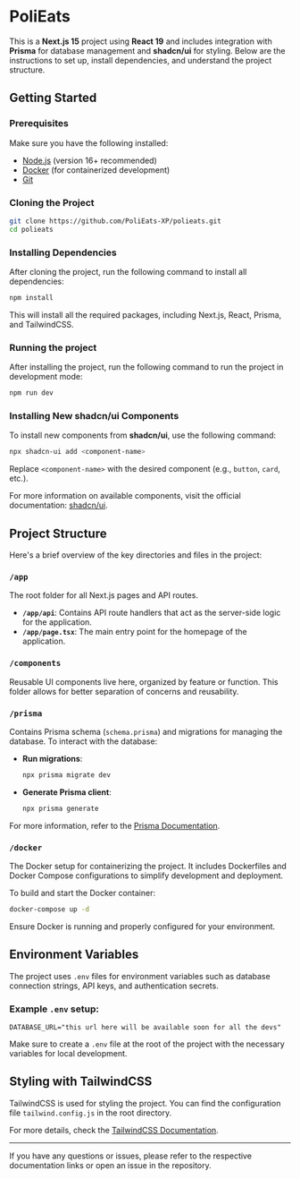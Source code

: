 # PoliEats

This is a **Next.js 15** project using **React 19** and includes integration with **Prisma** for database management and **shadcn/ui** for styling. Below are the instructions to set up, install dependencies, and understand the project structure.

## Getting Started

### Prerequisites

Make sure you have the following installed:

- [Node.js](https://nodejs.org/en/download/) (version 16+ recommended)
- [Docker](https://docs.docker.com/get-docker/) (for containerized development)
- [Git](https://git-scm.com/)

### Cloning the Project

```bash
git clone https://github.com/PoliEats-XP/polieats.git
cd polieats
```

### Installing Dependencies

After cloning the project, run the following command to install all dependencies:

```bash
npm install
```

This will install all the required packages, including Next.js, React, Prisma, and TailwindCSS.

### Running the project

After installing the project, run the following command to run the project in development mode:

```bash
npm run dev
```

### Installing New shadcn/ui Components

To install new components from **shadcn/ui**, use the following command:

```bash
npx shadcn-ui add <component-name>
```

Replace `<component-name>` with the desired component (e.g., `button`, `card`, etc.).

For more information on available components, visit the official documentation: [shadcn/ui](https://shadcn.dev/docs).

## Project Structure

Here's a brief overview of the key directories and files in the project:

### `/app`

The root folder for all Next.js pages and API routes.

- **`/app/api`**: Contains API route handlers that act as the server-side logic for the application.
- **`/app/page.tsx`**: The main entry point for the homepage of the application.

### `/components`

Reusable UI components live here, organized by feature or function. This folder allows for better separation of concerns and reusability.

### `/prisma`

Contains Prisma schema (`schema.prisma`) and migrations for managing the database. To interact with the database:

- **Run migrations**:
  ```bash
  npx prisma migrate dev
  ```
- **Generate Prisma client**:
  ```bash
  npx prisma generate
  ```

For more information, refer to the [Prisma Documentation](https://www.prisma.io/docs).

### `/docker`

The Docker setup for containerizing the project. It includes Dockerfiles and Docker Compose configurations to simplify development and deployment.

To build and start the Docker container:

```bash
docker-compose up -d
```

Ensure Docker is running and properly configured for your environment.

## Environment Variables

The project uses `.env` files for environment variables such as database connection strings, API keys, and authentication secrets.

### Example `.env` setup:

```env
DATABASE_URL="this url here will be available soon for all the devs"
```

Make sure to create a `.env` file at the root of the project with the necessary variables for local development.

## Styling with TailwindCSS

TailwindCSS is used for styling the project. You can find the configuration file `tailwind.config.js` in the root directory.

For more details, check the [TailwindCSS Documentation](https://tailwindcss.com/docs).

---

If you have any questions or issues, please refer to the respective documentation links or open an issue in the repository.

